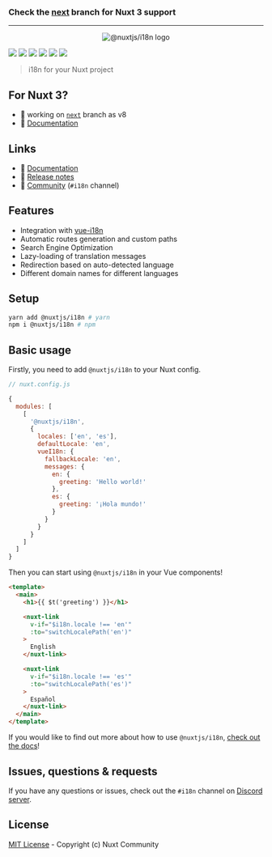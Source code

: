 ### Check the [next](https://github.com/nuxt-community/i18n-module/tree/next) branch for Nuxt 3 support
--------------

<p align="center">
  <img src="./docs/static/preview.png" alt="@nuxtjs/i18n logo">
</p>

[![](https://david-dm.org/nuxt-community/i18n-module/status.svg?style=flat-square)](https://david-dm.org/nuxt-community/i18n-module)
[![](https://img.shields.io/badge/code_style-standard-brightgreen.svg?style=flat-square)](https://standardjs.com)
[![](https://img.shields.io/codecov/c/github/nuxt-community/i18n-module.svg?style=flat-square)](https://codecov.io/gh/nuxt-community/i18n-module)
[![](https://snyk.io/test/github/nuxt-community/i18n-module/badge.svg?style=flat-square)](https://snyk.io/test/github/nuxt-community/i18n-module)
[![](https://img.shields.io/npm/v/%40nuxtjs%2Fi18n/latest.svg?style=flat-square)](https://npmjs.com/package/%40nuxtjs%2Fi18n)
[![](https://img.shields.io/npm/dt/%40nuxtjs%2Fi18n.svg?style=flat-square)](https://npmjs.com/package/%40nuxtjs%2Fi18n)

> i18n for your Nuxt project

## For Nuxt 3?
- 👷 working on [`next`](https://github.com/nuxt-community/i18n-module/tree/next) branch as v8
- 📘 [Documentation](https://v8.i18n.nuxtjs.org/)

## Links
- 📘 [Documentation](https://i18n.nuxtjs.org/)
- 🔖 [Release notes](./CHANGELOG.md)
- 👥 [Community](https://discord.nuxtjs.org/) (`#i18n` channel)


## Features
- Integration with [vue-i18n](https://kazupon.github.io/vue-i18n/)
- Automatic routes generation and custom paths
- Search Engine Optimization
- Lazy-loading of translation messages
- Redirection based on auto-detected language
- Different domain names for different languages

## Setup
```sh
yarn add @nuxtjs/i18n # yarn
npm i @nuxtjs/i18n # npm
```

## Basic usage
Firstly, you need to add `@nuxtjs/i18n` to your Nuxt config.

```javascript
// nuxt.config.js

{
  modules: [
    [
      '@nuxtjs/i18n',
      {
        locales: ['en', 'es'],
        defaultLocale: 'en',
        vueI18n: {
          fallbackLocale: 'en',
          messages: {
            en: {
              greeting: 'Hello world!'
            },
            es: {
              greeting: '¡Hola mundo!'
            }
          }
        }
      }
    ]
  ]
}
```

Then you can start using `@nuxtjs/i18n` in your Vue components!

```html
<template>
  <main>
    <h1>{{ $t('greeting') }}</h1>

    <nuxt-link
      v-if="$i18n.locale !== 'en'"
      :to="switchLocalePath('en')"
    >
      English
    </nuxt-link>

    <nuxt-link
      v-if="$i18n.locale !== 'es'"
      :to="switchLocalePath('es')"
    >
      Español
    </nuxt-link>
  </main>
</template>
```

If you would like to find out more about how to use `@nuxtjs/i18n`, [check out the docs](https://i18n.nuxtjs.org/)!

## Issues, questions & requests

If you have any questions or issues, check out the `#i18n` channel on [Discord server](https://discord.nuxtjs.org).

## License

[MIT License](./LICENSE) - Copyright (c) Nuxt Community

